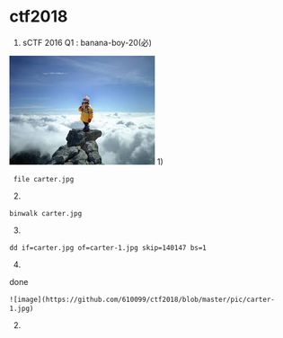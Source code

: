 # ctf2018

1.  sCTF 2016 Q1 : banana-boy-20(必)
 
 ![image](https://github.com/610099/ctf2018/blob/master/pic/carter.jpg)
 1)
```
 file carter.jpg
  ```
 2)
 ```
 binwalk carter.jpg
  ```
3)
  ```
  dd if=carter.jpg of=carter-1.jpg skip=140147 bs=1
  ```
  4)
   done
    
    ![image](https://github.com/610099/ctf2018/blob/master/pic/carter-1.jpg)
2.
